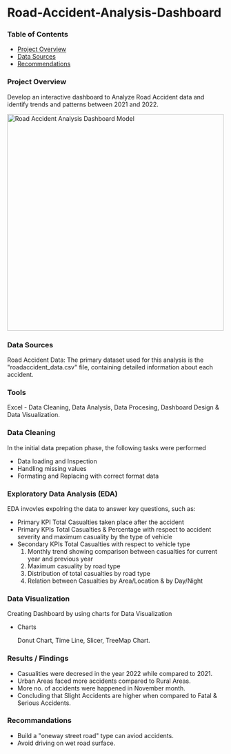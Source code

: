 # Road-Accident-Analysis-Dashboard


### Table of Contents

- [Project Overview](#Project-overview)
- [Data Sources](#Data-sources)
- [Recommendations](#Recommendations)

### Project Overview
Develop an interactive dashboard to Analyze Road Accident data and identify trends and patterns between 2021 and 2022.

<img width="502" alt="Road Accident Analysis Dashboard Model" src="https://github.com/Gayathrisaisakthi22/Road-Accident-Analysis-Dashboard/assets/159177772/2f31f020-d6b4-4aa4-bec3-86b7b5dede7f">



### Data Sources
Road Accident Data: The primary dataset used for this analysis is the "roadaccident_data.csv" file, containing detailed information about each accident.

### Tools
Excel - Data Cleaning, Data Analysis, Data Procesing, Dashboard Design & Data Visualization.

### Data Cleaning
In the initial data prepation phase, the following tasks were performed 
- Data loading and Inspection
- Handling missing values
- Formating and Replacing with correct format data 

### Exploratory Data Analysis (EDA)
EDA invovles expolring the data to answer key questions, such as:
- Primary KPI
  Total Casualties taken place after the accident
- Primary KPIs
  Total Casualties & Percentage with respect to accident severity and maximum casuality by the type of vehicle
- Secondary KPIs
  Total Casualties with respect to vehicle type
  1. Monthly trend showing comparison between casualties for current year and previous year
  2. Maximum casuality by road type
  3. Distribution of total casualties by road type
  4. Relation between Casualties by Area/Location & by Day/Night

### Data Visualization
 Creating Dashboard by using charts for Data Visualization
 - Charts
   
   Donut Chart, Time Line, Slicer, TreeMap Chart.

### Results / Findings
- Casualities were decresed in the year 2022 while compared to 2021.
- Urban Areas faced more accidents compared to Rural Areas.
- More no. of accidents were happened in November month.
- Concluding that Slight Accidents are higher when compared to Fatal & Serious Accidents.

### Recommandations
- Build a "oneway street road" type can aviod accidents.
- Avoid driving on wet road surface.


 

     
